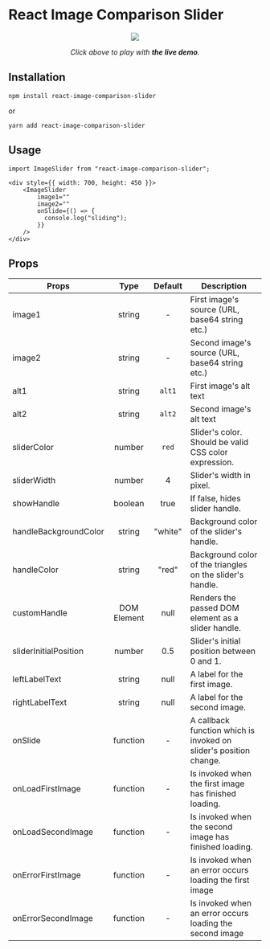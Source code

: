 # React Image Comparison Slider

<p align="center">
  <a href="https://codesandbox.io/embed/elegant-jepsen-nfhyi"><img src="https://raw.githubusercontent.com/OnurErtugral/react-image-comparison-slider/master/assets/ImageSlider.gif" /></a>
</p>
<p align="middle">
  <i>Click above to play with <b>the live demo</b>.</i>
</p>

## Installation

```
npm install react-image-comparison-slider
```

or

```
yarn add react-image-comparison-slider
```

## Usage

```
import ImageSlider from "react-image-comparison-slider";

<div style={{ width: 700, height: 450 }}>
    <ImageSlider
        image1=""
        image2=""
        onSlide={() => {
          console.log("sliding");
        }}
    />
</div>
```

## Props

| Props                 |    Type     | Default | Description                                                       |
| --------------------- | :---------: | :-----: | ----------------------------------------------------------------- |
| image1                |   string    |    -    | First image's source (URL, base64 string etc.)                    |
| image2                |   string    |    -    | Second image's source (URL, base64 string etc.)                   |
| alt1                  |   string    | `alt1`  | First image's alt text                                            |
| alt2                  |   string    | `alt2`  | Second image's alt text                                           |
| sliderColor           |   number    |  `red`  | Slider's color. Should be valid CSS color expression.             |
| sliderWidth           |   number    |    4    | Slider's width in pixel.                                          |
| showHandle            |   boolean   |  true   | If false, hides slider handle.                                    |
| handleBackgroundColor |   string    | "white" | Background color of the slider's handle.                          |
| handleColor           |   string    |  "red"  | Background color of the triangles on the slider's handle.         |
| customHandle          | DOM Element |  null   | Renders the passed DOM element as a slider handle.                |
| sliderInitialPosition |   number    |   0.5   | Slider's initial position between 0 and 1.                        |
| leftLabelText         |   string    |  null   | A label for the first image.                                      |
| rightLabelText        |   string    |  null   | A label for the second image.                                     |
| onSlide               |  function   |    -    | A callback function which is invoked on slider's position change. |
| onLoadFirstImage      |  function   |    -    | Is invoked when the first image has finished loading.             |
| onLoadSecondImage     |  function   |    -    | Is invoked when the second image has finished loading.            |
| onErrorFirstImage     |  function   |    -    | Is invoked when an error occurs loading the first image           |
| onErrorSecondImage    |  function   |    -    | Is invoked when an error occurs loading the second image          |
